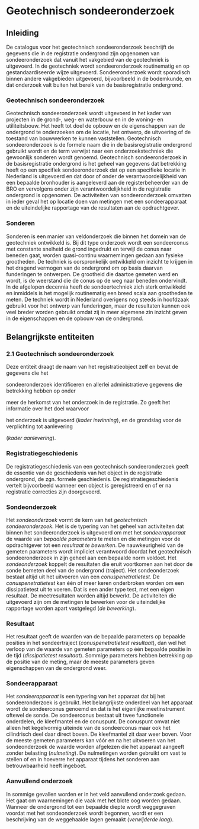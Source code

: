 Geotechnisch sondeeronderzoek
=============================

Inleiding 
----------

De catalogus voor het geotechnisch sondeeronderzoek beschrijft de gegevens die
in de registratie ondergrond zijn opgenomen van sondeeronderzoek dat vanuit het
vakgebied van de geotechniek is uitgevoerd. In de geotechniek wordt
sondeeronderzoek routinematig en op gestandaardiseerde wijze uitgevoerd.
Sondeeronderzoek wordt sporadisch binnen andere vakgebieden uitgevoerd,
bijvoorbeeld in de bodemkunde, en dat onderzoek valt buiten het bereik van de
basisregistratie ondergrond.

### Geotechnisch sondeeronderzoek 

Geotechnisch sondeeronderzoek wordt uitgevoerd in het kader van projecten in de
grond-, weg- en waterbouw en in de woning- en utiliteitsbouw. Het heeft tot doel
de opbouw en de eigenschappen van de ondergrond te onderzoeken om de locatie,
het ontwerp, de uitvoering of de toestand van bouwwerken te kunnen vaststellen.
Geotechnisch sondeeronderzoek is de formele naam die in de basisregistratie
ondergrond gebruikt wordt en de term verwijst naar een onderzoekstechniek die
gewoonlijk sonderen wordt genoemd. Geotechnisch sondeeronderzoek in de
basisregistratie ondergrond is het geheel van gegevens dat betrekking heeft op
een specifiek sondeeronderzoek dat op een specifieke locatie in Nederland is
uitgevoerd en dat door of onder de verantwoordelijkheid van een bepaalde
bronhouder is aangeleverd aan de registerbeheerder van de BRO en vervolgens
onder zijn verantwoordelijkheid in de registratie ondergrond is opgenomen. De
activiteiten van sondeeronderzoek omvatten in ieder geval het op locatie doen
van metingen met een sondeerapparaat en de uiteindelijke rapportage van de
resultaten aan de opdrachtgever.

### Sonderen 

Sonderen is een manier van veldonderzoek die binnen het domein van de
geotechniek ontwikkeld is. Bij dit type onderzoek wordt een sondeerconus met
constante snelheid de grond ingedrukt en terwijl de conus naar beneden gaat,
worden quasi-continu waarnemingen gedaan aan fysieke grootheden. De techniek is
oorspronkelijk ontwikkeld om inzicht te krijgen in het dragend vermogen van de
ondergrond om op basis daarvan funderingen te ontwerpen. De grootheid die
daartoe gemeten werd en wordt, is de weerstand die de conus op de weg naar
beneden ondervindt. In de afgelopen decennia heeft de sondeertechniek zich sterk
ontwikkeld en inmiddels is het mogelijk routinematig een breed scala aan
grootheden te meten. De techniek wordt in Nederland overigens nog steeds in
hoofdzaak gebruikt voor het ontwerp van funderingen, maar de resultaten kunnen
ook veel breder worden gebruikt omdat zij in meer algemene zin inzicht geven in
de eigenschappen en de opbouw van de ondergrond.

Belangrijkste entiteiten
------------------------

### 2.1 Geotechnisch sondeeronderzoek

Deze entiteit draagt de naam van het registratieobject zelf en bevat de gegevens
die het

sondeeronderzoek identificeren en allerlei administratieve gegevens die
betrekking hebben op onder

meer de herkomst van het onderzoek in de registratie. Zo geeft het informatie
over het doel waarvoor

het onderzoek is uitgevoerd (*kader inwinning*), en de grondslag voor de
verplichting tot aanlevering

(*kader aanlevering*).

### Registratiegeschiedenis

De registratiegeschiedenis van een geotechnisch sondeeronderzoek geeft de
essentie van de geschiedenis van het object in de registratie ondergrond, de
zgn. formele geschiedenis. De registratiegeschiedenis vertelt bijvoorbeeld
wanneer een object is geregistreerd en of er na registratie correcties zijn
doorgevoerd.

### Sondeonderzoek 

Het *sondeonderzoek* vormt de kern van het *geotechnisch sondeeronderzoek*. Het
is de typering van het geheel van activiteiten dat binnen het sondeeronderzoek
is uitgevoerd om met het *sondeerapparaat* de waarde van *bepaalde parameters*
te meten en die metingen voor de opdrachtgever tot een *resultaat te bewerken*.
De nauwkeurigheid van de gemeten parameters wordt impliciet verantwoord doordat
het geotechnisch sondeeronderzoek in zijn geheel aan een bepaalde norm voldoet.
Het *sondeonderzoek* koppelt de resultaten die eruit voortkomen aan het door de
sonde bemeten deel van de ondergrond (traject). Het sondeonderzoek bestaat
altijd uit het uitvoeren van een *conuspenetratietest*. De *conuspenetratietest*
kan één of meer keren onderbroken worden om een dissipatietest uit te voeren.
Dat is een ander type test, met een eigen resultaat. De meetresultaten worden
altijd bewerkt. De activiteiten die uitgevoerd zijn om de metingen te bewerken
voor de uiteindelijke rapportage worden apart vastgelegd (*de bewerking*).

### Resultaat 

Het resultaat geeft de waarden van de bepaalde parameters op bepaalde posities
in het sondeertraject (*conuspenetratietest resultaat*), dan wel het verloop van
de waarde van gemeten parameters op één bepaalde positie in de tijd
(*dissipatietest resultaat*). Sommige parameters hebben betrekking op de positie
van de meting, maar de meeste parameters geven eigenschappen van de ondergrond
weer.

### Sondeerapparaat 

Het *sondeerapparaat* is een typering van het apparaat dat bij het
sondeeronderzoek is gebruikt. Het belangrijkste onderdeel van het apparaat wordt
de sondeerconus genoemd en dat is het eigenlijke meetinstrument oftewel de
sonde. De sondeerconus bestaat uit twee functionele onderdelen, de kleefmantel
en de conuspunt. De conuspunt omvat niet alleen het kegelvormig uiteinde van de
sondeerconus maar ook het cilindrisch deel daar direct boven. De kleefmantel zit
daar weer boven. Voor de meeste gemeten parameters kan vóór en na het uitvoeren
van het sondeonderzoek de waarde worden afgelezen die het apparaat aangeeft
zonder belasting (*nulmeting*). De nulmetingen worden gebruikt om vast te
stellen of en in hoeverre het apparaat tijdens het sonderen aan betrouwbaarheid
heeft ingeboet.

### Aanvullend onderzoek 

In sommige gevallen worden er in het veld aanvullend onderzoek gedaan. Het gaat
om waarnemingen die vaak met het blote oog worden gedaan. Wanneer de ondergrond
tot een bepaalde diepte wordt weggegraven voordat met het sondeonderzoek wordt
begonnen, wordt er een beschrijving van de weggehaalde lagen gemaakt
(*verwijderde laag*).
